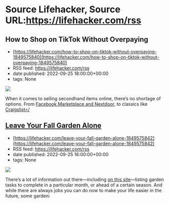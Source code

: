 # Source Lifehacker, Source URL:https://lifehacker.com/rss

## How to Shop on TikTok Without Overpaying
 - [https://lifehacker.com/how-to-shop-on-tiktok-without-overpaying-1849575840](https://lifehacker.com/how-to-shop-on-tiktok-without-overpaying-1849575840)
 - RSS feed: https://lifehacker.com/rss
 - date published: 2022-09-25 18:00:00+00:00
 - tags: None

<img src="https://i.kinja-img.com/gawker-media/image/upload/s--ktvgQj6r--/c_fit,fl_progressive,q_80,w_636/64d6b914f2cbea93a28913bd9fd5081c.jpg" /><p>When it comes to selling secondhand items online, there’s no shortage of options. From <a href="https://lifehacker.com/is-it-better-to-use-nextdoor-or-facebook-marketplace-1848799896">Facebook Marketplace and Nextdoor</a>, to classics like <a href="https://lifehacker.com/five-sites-to-score-free-stuff-other-than-facebook-mar-1849053961">Craigslist</

## Leave Your Fall Garden Alone
 - [https://lifehacker.com/leave-your-fall-garden-alone-1849575842](https://lifehacker.com/leave-your-fall-garden-alone-1849575842)
 - RSS feed: https://lifehacker.com/rss
 - date published: 2022-09-25 16:00:00+00:00
 - tags: None

<img src="https://i.kinja-img.com/gawker-media/image/upload/s--HX9bYmMo--/c_fit,fl_progressive,q_80,w_636/411cd78eb1256a155bafce8dfbc8c08d.jpg" /><p>There’s a lot of information out there—including <a href="https://lifehacker.com/use-this-september-garden-checklist-to-get-ready-for-fa-1849494154">on this site</a>—listing garden tasks to complete in a particular month, or ahead of a certain season. And while there are always jobs you can do now to make your life easier in the future, some gardeni
